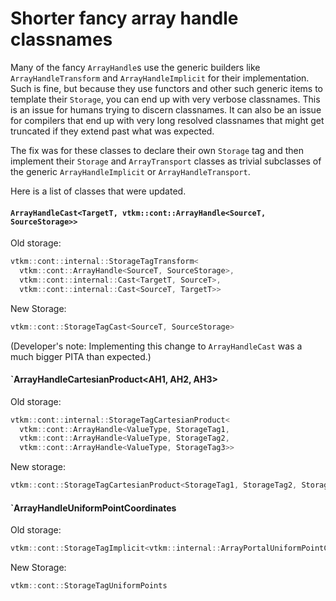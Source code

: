 # Shorter fancy array handle classnames

Many of the fancy `ArrayHandle`s use the generic builders like
`ArrayHandleTransform` and `ArrayHandleImplicit` for their implementation.
Such is fine, but because they use functors and other such generic items to
template their `Storage`, you can end up with very verbose classnames. This
is an issue for humans trying to discern classnames. It can also be an
issue for compilers that end up with very long resolved classnames that
might get truncated if they extend past what was expected.

The fix was for these classes to declare their own `Storage` tag and then
implement their `Storage` and `ArrayTransport` classes as trivial
subclasses of the generic `ArrayHandleImplicit` or `ArrayHandleTransport`.

Here is a list of classes that were updated.

#### `ArrayHandleCast<TargetT, vtkm::cont::ArrayHandle<SourceT, SourceStorage>>`

Old storage: 
``` cpp
vtkm::cont::internal::StorageTagTransform<
  vtkm::cont::ArrayHandle<SourceT, SourceStorage>,
  vtkm::cont::internal::Cast<TargetT, SourceT>,
  vtkm::cont::internal::Cast<SourceT, TargetT>>
```

New Storage:
``` cpp
vtkm::cont::StorageTagCast<SourceT, SourceStorage>
```

(Developer's note: Implementing this change to `ArrayHandleCast` was a much bigger PITA than expected.)

#### `ArrayHandleCartesianProduct<AH1, AH2, AH3>

Old storage:
``` cpp
vtkm::cont::internal::StorageTagCartesianProduct<
  vtkm::cont::ArrayHandle<ValueType, StorageTag1,
  vtkm::cont::ArrayHandle<ValueType, StorageTag2,
  vtkm::cont::ArrayHandle<ValueType, StorageTag3>>
```

New storage:
``` cpp
vtkm::cont::StorageTagCartesianProduct<StorageTag1, StorageTag2, StorageTag3>
```

#### `ArrayHandleUniformPointCoordinates

Old storage:
``` cpp
vtkm::cont::StorageTagImplicit<vtkm::internal::ArrayPortalUniformPointCoordinates>
```

New Storage:
``` cpp
vtkm::cont::StorageTagUniformPoints
```
